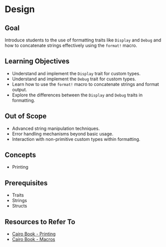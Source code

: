 # Design

## Goal

Introduce students to the use of formatting traits like `Display` and `Debug` and how to concatenate strings effectively using the `format!` macro.

## Learning Objectives

- Understand and implement the `Display` trait for custom types.
- Understand and implement the `Debug` trait for custom types.
- Learn how to use the `format!` macro to concatenate strings and format output.
- Explore the differences between the `Display` and `Debug` traits in formatting.

## Out of Scope

- Advanced string manipulation techniques.
- Error handling mechanisms beyond basic usage.
- Interaction with non-primitive custom types within formatting.

## Concepts

- Printing

## Prerequisites

- Traits
- Strings
- Structs

## Resources to Refer To

- [Cairo Book - Printing][printing]
- [Cairo Book - Macros][macros]

[printing]: https://book.cairo-lang.org/ch11-08-printing.html
[macros]: https://book.cairo-lang.org/ch11-05-macros.html
